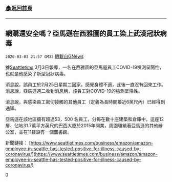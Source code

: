 ###  [:house:返回首頁](https://github.com/ourhimalayas/txt)
---

## 網購還安全嗎？亞馬遜在西雅圖的員工染上武漢冠狀病毒
`2020-03-03 21:57 GM33` [轉載自GNews](https://gnews.org/zh-hant/130620/)

據[Seattletims](https://www.seattletimes.com/business/amazon/amazon-employee-in-seattle-has-tested-positive-for-illness-caused-by-coronavirus/) 3月3日報導，一名在西雅圖的亞馬遜員工COVID-19檢測呈陽性，也就是他感染了新型冠狀病毒。

消息說，該員工於2月25日星期二回家，感覺身體不適，此後一直沒有回來工作。消息說，亞馬遜週二收到消息稱，該員工對COVID-19的檢測呈陽性。

消息說，與感染員工密切接觸的其他員工（定義為長時間接近6英尺內）已經得到通知。

亞馬遜在該地區擁有超過53，500 名員工，分佈在數十座建築和倉庫中。這座12層、佔地31.7萬平方英尺的巴西大廈於2015年開業，周圍環繞著亞馬遜的其他辦公室，並在11樓設有一個圖書館。

新聞鏈接： [https://www.seattletimes.com/business/amazon/amazon-employee-in-seattle-has-tested-positive-for-illness-caused-by-coronavirus/](https://www.seattletimes.com/business/amazon/amazon-employee-in-seattle-has-tested-positive-for-illness-caused-by-coronavirus/)

0
